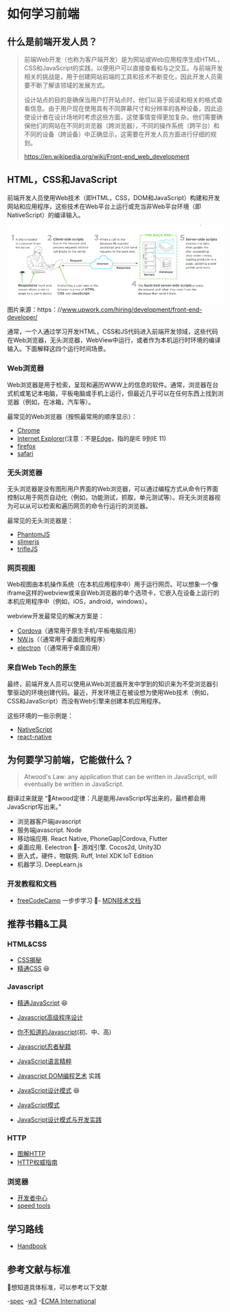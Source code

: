 # 如何学习前端

## 什么是前端开发人员？
> 前端Web开发（也称为客户端开发）是为网站或Web应用程序生成HTML，CSS和JavaScript的实践，以便用户可以直接查看和与之交互。与前端开发相关的挑战是，用于创建网站前端的工具和技术不断变化，因此开发人员需要不断了解该领域的发展方式。
>
> 设计站点的目的是确保当用户打开站点时，他们以易于阅读和相关的格式查看信息。由于用户现在使用具有不同屏幕尺寸和分辨率的各种设备，因此迫使设计者在设计场地时考虑这些方面，这使事情变得更加复杂。他们需要确保他们的网站在不同的浏览器（跨浏览器），不同的操作系统（跨平台）和不同的设备（跨设备）中正确显示，这需要在开发人员方面进行仔细的规划。
>
>https://en.wikipedia.org/wiki/Front-end_web_development

## HTML，CSS和JavaScript

前端开发人员使用Web技术（即HTML，CSS，DOM和JavaScript）构建和开发网站和应用程序，这些技术在Web平台上运行或充当非Web平台环境（即NativeScript）的编译输入。
 
![what-is-front-end-dev](/images/what-is-front-end-dev.png) 
图片来源：https：//www.upwork.com/hiring/development/front-end-developer/

通常，一个人通过学习开发HTML，CSS和JS代码进入前端开发领域，这些代码在Web浏览器，无头浏览器，WebView中运行，或者作为本机运行时环境的编译输入。下面解释这四个运行时间场景。
 
### Web浏览器
Web浏览器是用于检索，呈现和遍历WWW上的信息的软件。通常，浏览器在台式机或笔记本电脑，平板电脑或手机上运行，​​但最近几乎可以在任何东西上找到浏览器（例如，在冰箱，汽车等）。

最常见的Web浏览器（按照最常用的顺序显示）：

- [Chrome](http://www.google.com/chrome/)
- [Internet Explorer](https://en.wikipedia.org/wiki/Internet_Explorer)(注意：不是[Edge](http://dev.modern.ie/)，指的是IE 9到IE 11)
- [firefox](https://www.mozilla.org/firefox/)
- [safari](http://www.apple.com/safari/)

### 无头浏览器

无头浏览器是没有图形用户界面的Web浏览器，可以通过编程方式从命令行界面控制以用于网页自动化（例如，功能测试，抓取，单元测试等）。将无头浏览器视为可以从可以检索和遍历网页的命令行运行的浏览器。

最常见的无头浏览器是：

- [PhantomJS](http://phantomjs.org/)
- [slimerjs](http://slimerjs.org/)
- [trifleJS](http://triflejs.org/)

### 网页视图

Web视图由本机操作系统（在本机应用程序中）用于运行网页。可以想象一个像iframe这样的webview或来自Web浏览器的单个选项卡，它嵌入在设备上运行的本机应用程序中（例如，iOS，android，windows）。

webview开发最常见的解决方案是：

- [Cordova](https://cordova.apache.org/)（通常用于原生手机/平板电脑应用）
- [NW.js](https://github.com/nwjs/nw.js)（（通常用于桌面应用程序）
- [electron](http://electron.atom.io/)（（通常用于桌面应用）

### 来自Web Tech的原生

最终，前端开发人员可以使用从Web浏览器开发中学到的知识来为不受浏览器引擎驱动的环境创建代码。最近，开发环境正在被设想为使用Web技术（例如，CSS和JavaScript）而没有Web引擎来创建本机应用程序。

这些环境的一些示例是：

- [NativeScript](https://www.nativescript.org/)
- [react-native](https://facebook.github.io/react-native/)

## 为何要学习前端，它能做什么？

>Atwood's Law: any application that can be written in JavaScript, will eventually be written in JavaScript.

翻译过来就是 “Atwood定律：凡是能用JavaScript写出来的，最终都会用JavaScript写出来。”

- 浏览器客户端javascript
- 服务端javascript. Node
- 移动端应用. React Native, PhoneGap|Cordova, Flutter
- 桌面应用. Eelectron
- 游戏引擎. Cocos2d, Unity3D
- 嵌入式，硬件，物联网. Ruff, Intel XDK IoT Edition
- 机器学习. DeepLearn.js

### 开发教程和文档
- [freeCodeCamp](https://github.com/freeCodeCamp/freeCodeCamp) 一步步学习
- [MDN技术文档](https://developer.mozilla.org/zh-CN/docs/Web)
 
## 推荐书籍&工具

### HTML&CSS
- [CSS揭秘](https://book.douban.com/subject/26745943/)
- [精通CSS](https://book.douban.com/subject/4736167/) :laughing:
### Javascript  

- [精通JavaScript](https://book.douban.com/subject/3007076/) :laughing:
- [Javascript高级程序设计](https://book.douban.com/subject/10546125/)
- [你不知道的Javascript](https://read.douban.com/ebook/12051836/)(初、中、高)
- [Javascript忍者秘籍](https://book.douban.com/subject/30143702/)
- [JavaScript语言精粹](https://book.douban.com/subject/3590768/)
- [Javascript DOM编程艺术](https://book.douban.com/subject/6038371/) 实践

- [JavaScript设计模式](https://book.douban.com/subject/3329540/) :laughing:
- [JavaScript模式](https://book.douban.com/subject/11506062/)
- [JavaScript设计模式与开发实践](https://book.douban.com/subject/26382780/)

### HTTP
- [图解HTTP](https://book.douban.com/subject/25863515/)
- [HTTP权威指南](https://book.douban.com/subject/10746113/)

### 浏览器

- [开发者中心](https://developers.google.com/web/?hl=zh-cn)
- [speed tools](https://developers.google.com/speed/?hl=zh-CN)

## 学习路线
- [Handbook](https://frontendmasters.com/books/front-end-handbook/2017/)

## 参考文献与标准

想知道具体标准，可以参考以下文献

-[spec](https://html.spec.whatwg.org/multipage/dom.html#kinds-of-content)
-[w3](http://www.w3.org/TR/html/dom.html#kinds-of-content)
-[ECMA International](http://www.ecma-international.org/ecma-262/5.1/#sec-11.9.3)